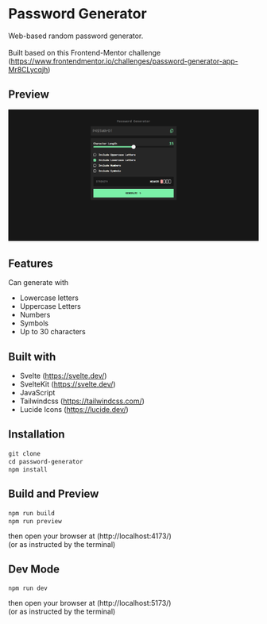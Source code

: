 # Password Generator

Web-based random password generator.
<br><br>
Built based on this Frontend-Mentor challenge
<br>
(https://www.frontendmentor.io/challenges/password-generator-app-Mr8CLycqjh)

## Preview

![Alt Text](static/preview.png)

## Features

Can generate with

- Lowercase letters
- Uppercase Letters
- Numbers
- Symbols
- Up to 30 characters

## Built with

- Svelte (https://svelte.dev/)
- SvelteKit (https://svelte.dev/)
- JavaScript
- Tailwindcss (https://tailwindcss.com/)
- Lucide Icons (https://lucide.dev/)

## Installation

    git clone
    cd password-generator
    npm install

## Build and Preview

    npm run build
    npm run preview

then open your browser at (http://localhost:4173/)
<br>(or as instructed by the terminal)

## Dev Mode

    npm run dev

then open your browser at (http://localhost:5173/)
<br>(or as instructed by the terminal)
